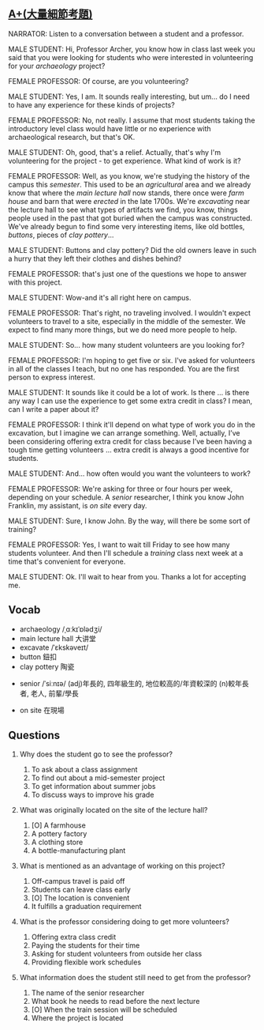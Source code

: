 ## [A+(大量細節考題)](https://img.kmf.com/toefl/listening/audio/8f5ca4b3198db5b3f57e20951af21b8c.mp3)

NARRATOR: Listen to a conversation between a student and a professor.

MALE STUDENT: Hi, Professor Archer, you know how in class last week you said that you were looking for students who were interested in volunteering for your *archaeology* project?

FEMALE PROFESSOR: Of course, are you volunteering?

MALE STUDENT: Yes, I am. It sounds really interesting, but um... do I need to have any experience for these kinds of projects?

FEMALE PROFESSOR: No, not really. I assume that most students taking the introductory level class would have little or no experience with archaeological research, but that's OK.

MALE STUDENT: Oh, good, that's a relief. Actually, that's why I'm volunteering for the project - to get experience. What kind of work is it?

FEMALE PROFESSOR: Well, as you know, we're studying the history of the campus this *semester*. This used to be an *agricultural* area and we already know that where the *main lecture hall* now stands, there once were *farm house* and barn that were *erected* in the late 1700s. We're *excavating* near the lecture hall to see what types of artifacts we find, you know, things people used in the past that got buried when the campus was constructed. We've already begun to find some very interesting items, like old bottles, *buttons*, pieces of *clay pottery*...

MALE STUDENT: Buttons and clay pottery? Did the old owners leave in such a hurry that they left their clothes and dishes behind?

FEMALE PROFESSOR: that's just one of the questions we hope to answer with this project.

MALE STUDENT: Wow-and it's all right here on campus.

FEMALE PROFESSOR: That's right, no traveling involved. I wouldn't expect volunteers to travel to a site, especially in the middle of the semester. We expect to find many more things, but we do need more people to help.

MALE STUDENT: So... how many student volunteers are you looking for?

FEMALE PROFESSOR: I'm hoping to get five or six. I've asked for volunteers in all of the classes I teach, but no one has responded. You are the first person to express interest.

MALE STUDENT: It sounds like it could be a lot of work. Is there ... is there any way I can use the experience to get some extra credit in class? I mean, can I write a paper about it?

FEMALE PROFESSOR: I think it'll depend on what type of work you do in the excavation, but I imagine we can arrange something. Well, actually, I’ve been considering offering extra credit for class because I’ve been having a tough time getting volunteers … extra credit is always a good incentive for students.

MALE STUDENT: And... how often would you want the volunteers to work?

FEMALE PROFESSOR: We're asking for three or four hours per week, depending on your schedule. A *senior* researcher, I think you know John Franklin, my assistant, is *on site* every day.

MALE STUDENT: Sure, I know John. By the way, will there be some sort of training?

FEMALE PROFESSOR: Yes, I want to wait till Friday to see how many students volunteer. And then I'll schedule a *training* class next week at a time that's convenient for everyone.

MALE STUDENT: Ok. I'll wait to hear from you. Thanks a lot for accepting me.

## Vocab
- archaeology /ˌɑːkɪˈɒlədʒi/ 
- main lecture hall 大讲堂
- excavate /ˈɛkskəveɪt/ 
- button 鈕扣
- clay pottery 陶瓷
* senior /ˈsiːnɪə/ (adj)年長的, 四年級生的, 地位較高的/年資較深的 (n)較年長者, 老人, 前輩/學長
- on site 在現場

## Questions
1. Why does the student go to see the professor? 
	1. To ask about a class assignment
	1. To find out about a mid-semester project
	1. To get information about summer jobs
	1. To discuss ways to improve his grade

2. What was originally located on the site of the lecture hall? 
	1. [O] A farmhouse
	1. A pottery factory
	1. A clothing store
	1. A bottle-manufacturing plant

3. What is mentioned as an advantage of working on this project? 
	1. Off-campus travel is paid off
	1. Students can leave class early
	1. [O] The location is convenient
	1. It fulfills a graduation requirement

4. What is the professor considering doing to get more volunteers? 
	1. Offering extra class credit
	1. Paying the students for their time
	1. Asking for student volunteers from outside her class
	1. Providing flexible work schedules

5. What information does the student still need to get from the professor? 
	1. The name of the senior researcher
	1. What book he needs to read before the next lecture
	1. [O] When the train session will be scheduled
	1. Where the project is located

